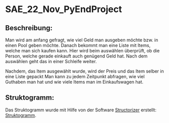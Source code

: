 # SAE_22_Nov_PyEndProject

## Beschreibung:
Man wird am anfang gefragt, wie viel Geld man ausgeben möchte bzw. in einen Pool geben möchte.
Danach bekommt man eine Liste mit Items, welche man sich kaufen kann. Hier wird beim auswählen überprüft, ob die Person, welche gerade einkauft 
auch genügend Geld hat. Nach dem auswählen geht das in einer Schleife weiter.

Nachdem, das Item ausgewählt wurde, wird der Preis und das Item selber in eine Liste gepackt
Man kann zu jedem Zeitpunkt abfragen, wie viel Guthaben man hat und wie viele Items man im Einkaufswagen hat.

## Struktogramm:
Das Struktogramm wurde mit Hilfe von der Software [Structorizer](https://structorizer.fisch.lu/) erstellt: [Struktogramm](https://github.com/PhoenixRV/SAE_22_Nov_PyEndProject/blob/master/Snack_Automat.nsd).
